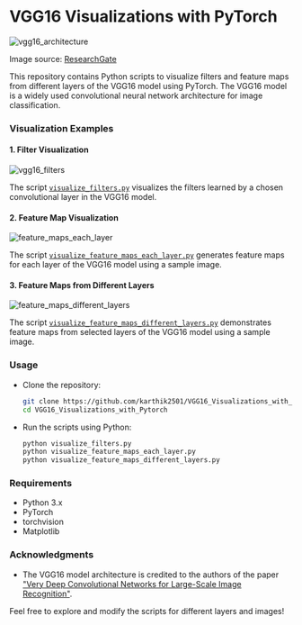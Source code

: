 # VGG16 Visualizations with PyTorch

![vgg16_architecture](https://github.com/karthik2501/VGG16_Visualizations_with_Pytorch/assets/75373017/b310c216-17fd-4c43-80c8-60135ebcfb91)

Image source: [ResearchGate](https://www.researchgate.net/figure/A-sample-architecture-of-VGG-16-Image-source-42_fig3_343092954)


This repository contains Python scripts to visualize filters and feature maps from different layers of the VGG16 model using PyTorch. The VGG16 model is a widely used convolutional neural network architecture for image classification.

### Visualization Examples

#### 1. Filter Visualization
![vgg16_filters](https://github.com/karthik2501/VGG16_Visualizations_with_Pytorch/assets/75373017/6e5c7693-4c50-4159-bbe7-85d69b551f12)

The script [`visualize_filters.py`](visualize_filters.py) visualizes the filters learned by a chosen convolutional layer in the VGG16 model.

#### 2. Feature Map Visualization
![feature_maps_each_layer](https://github.com/karthik2501/VGG16_Visualizations_with_Pytorch/assets/75373017/4d278186-f67c-411c-a61d-31084c0bf21b)

The script [`visualize_feature_maps_each_layer.py`](visualize_feature_maps_each_layer.py) generates feature maps for each layer of the VGG16 model using a sample image.

#### 3. Feature Maps from Different Layers
![feature_maps_different_layers](https://github.com/karthik2501/VGG16_Visualizations_with_Pytorch/assets/75373017/716136bb-84b9-4b7e-8642-4c35b6018d10)

The script [`visualize_feature_maps_different_layers.py`](visualize_feature_maps_different_layers.py) demonstrates feature maps from selected layers of the VGG16 model using a sample image.

### Usage
- Clone the repository:
  ```bash
  git clone https://github.com/karthik2501/VGG16_Visualizations_with_Pytorch.git
  cd VGG16_Visualizations_with_Pytorch
  
- Run the scripts using Python:
  ```bash
  python visualize_filters.py
  python visualize_feature_maps_each_layer.py
  python visualize_feature_maps_different_layers.py

### Requirements
- Python 3.x
- PyTorch
- torchvision
- Matplotlib

### Acknowledgments
- The VGG16 model architecture is credited to the authors of the paper ["Very Deep Convolutional Networks for Large-Scale Image Recognition"](https://arxiv.org/abs/1409.1556).

Feel free to explore and modify the scripts for different layers and images!

  
